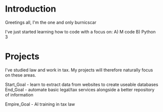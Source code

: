 # Introduction 

Greetings all, I'm the one and only burnicscar 

I've just started learning how to code with a focus on:
    A) M code
    B) Python 3

# Projects

I've studied law and work in tax. My projects will therefore naturally focus on these areas.

Start_Goal - learn to extract data from websites to create useable databases 
End_Goal - automate basic legal/tax services alongside a better repository of information 

Empire_Goal - AI training in tax law 

